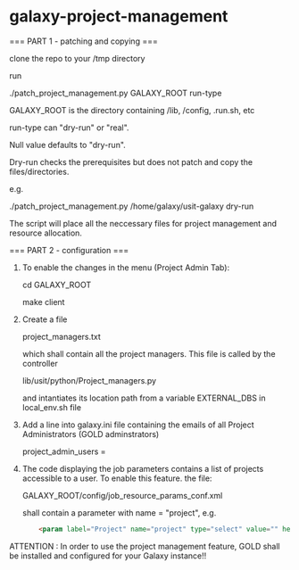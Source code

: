 # galaxy-project-management   


=== PART 1 - patching and copying ===

clone the repo to your /tmp directory

run

./patch_project_management.py GALAXY_ROOT run-type

GALAXY_ROOT is the directory containing /lib, /config, .run.sh, etc

run-type can "dry-run" or "real".

Null value defaults to "dry-run". 

Dry-run checks the prerequisites but does not patch and copy the files/directories.

e.g.

./patch_project_management.py /home/galaxy/usit-galaxy dry-run

The script will place all the neccessary files for project management and resource allocation.


=== PART 2 - configuration ===

1. To enable the changes in the menu (Project Admin Tab):
	
	cd GALAXY_ROOT 
	
	make client
	
	
2. Create a file 

	project_managers.txt
	
	which shall contain all the project managers. This file is called by the controller
	
	lib/usit/python/Project_managers.py
	
	and intantiates its location path from a variable EXTERNAL_DBS in local_env.sh file
	

3. Add a line into galaxy.ini file containing the emails of all Project Administrators (GOLD adminstrators)

	project_admin_users = <EMAIL LIST>
	
	
4. The code displaying the job parameters contains a list of projects accessible to a user. To enable this feature. the file: 

	GALAXY_ROOT/config/job_resource_params_conf.xml
	
	shall contain a parameter with name = "project", e.g.
	
	```html
		<param label="Project" name="project" type="select" value="" help="Project to assign resource allocation to.">
	```


ATTENTION : In order to use the project management feature, GOLD shall be installed and configured for your Galaxy instance!!
